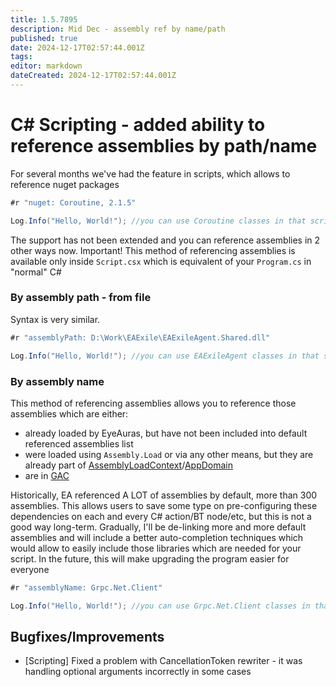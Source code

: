 ```yaml
---
title: 1.5.7895
description: Mid Dec - assembly ref by name/path
published: true
date: 2024-12-17T02:57:44.001Z
tags: 
editor: markdown
dateCreated: 2024-12-17T02:57:44.001Z
---
```


# C# Scripting - added ability to reference assemblies by path/name
For several months we've had the feature in scripts, which allows to reference nuget packages
```csharp
#r "nuget: Coroutine, 2.1.5"

Log.Info("Hello, World!"); //you can use Coroutine classes in that script
```

The support has not been extended and you can reference assemblies in 2 other ways now. 
Important! This method of referencing assemblies is available only inside `Script.csx` which is equivalent of your `Program.cs` in "normal" C#

### By assembly path - from file
Syntax is very similar. 

```csharp
#r "assemblyPath: D:\Work\EAExile\EAExileAgent.Shared.dll"

Log.Info("Hello, World!"); //you can use EAExileAgent classes in that script
```

### By assembly name
This method of referencing assemblies allows you to reference those assemblies which are either:
- already loaded by EyeAuras, but have not been included into default referenced assemblies list
- were loaded using `Assembly.Load` or via any other means, but they are already part of [AssemblyLoadContext](https://learn.microsoft.com/en-us/dotnet/api/system.runtime.loader.assemblyloadcontext?view=net-9.0)/[AppDomain](https://learn.microsoft.com/en-us/dotnet/api/system.appdomain?view=net-9.0)
- are in [GAC](https://learn.microsoft.com/en-us/dotnet/framework/app-domains/gac)

Historically, EA referenced A LOT of assemblies by default, more than 300 assemblies. This allows users to save some type on pre-configuring these dependencies on each and every C# action/BT node/etc, but this is not a good way long-term. Gradually, I'll be de-linking more and more default assemblies and will include a better auto-completion techniques which would allow to easily include those libraries which are needed for your script. In the future, this will make upgrading the program easier for everyone

```csharp 
#r "assemblyName: Grpc.Net.Client"

Log.Info("Hello, World!"); //you can use Grpc.Net.Client classes in that script
```


## Bugfixes/Improvements
- [Scripting] Fixed a problem with CancellationToken rewriter - it was handling optional arguments incorrectly in some cases